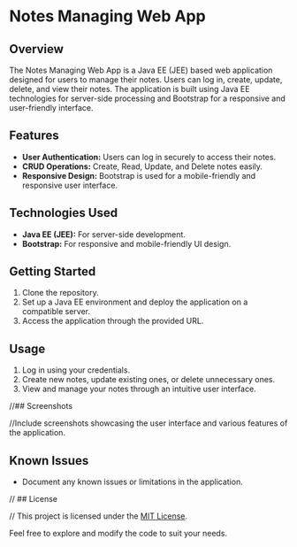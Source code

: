 # Notes Managing Web App

## Overview

The Notes Managing Web App is a Java EE (JEE) based web application designed for users to manage their notes. Users can log in, create, update, delete, and view their notes. The application is built using Java EE technologies for server-side processing and Bootstrap for a responsive and user-friendly interface.

## Features

- **User Authentication:** Users can log in securely to access their notes.
- **CRUD Operations:** Create, Read, Update, and Delete notes easily.
- **Responsive Design:** Bootstrap is used for a mobile-friendly and responsive user interface.

## Technologies Used

- **Java EE (JEE):** For server-side development.
- **Bootstrap:** For responsive and mobile-friendly UI design.

## Getting Started

1. Clone the repository.
2. Set up a Java EE environment and deploy the application on a compatible server.
3. Access the application through the provided URL.

## Usage

1. Log in using your credentials.
2. Create new notes, update existing ones, or delete unnecessary ones.
3. View and manage your notes through an intuitive user interface.

//## Screenshots

//Include screenshots showcasing the user interface and various features of the application.

## Known Issues

- Document any known issues or limitations in the application.

// ## License

// This project is licensed under the [MIT License](LICENSE).

Feel free to explore and modify the code to suit your needs.

